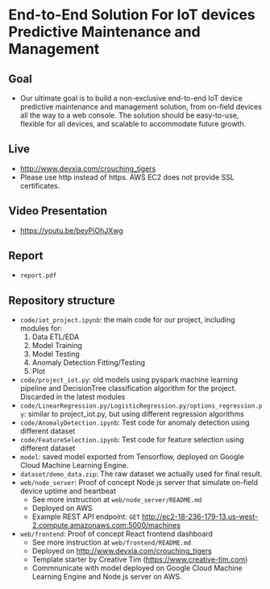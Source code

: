 # End-to-End Solution For IoT devices Predictive Maintenance and Management

## Goal
- Our ultimate goal is to build a non-exclusive end-to-end IoT device predictive maintenance and management solution, from on-field devices all the way to a web console. The solution should be easy-to-use, flexible for all devices, and scalable to accommodate future growth.

## Live
- <http://www.devxia.com/crouching_tigers> 
- Please use http instead of https. AWS EC2 does not provide SSL certificates.

## Video Presentation
- <https://youtu.be/beyPiOhJXwg>

## Report
- `report.pdf`

## Repository structure
- `code/iot_project.ipynb`: the main code for our project, including modules for:
  1. Data ETL/EDA
  2. Model Training
  3. Model Testing
  4. Anomaly Detection Fitting/Testing
  5. Plot
- `code/project_iot.py`: old models using pyspark machine learning pipeline and DecisionTree classification algorithm for the project. Discarded in the latest modules
- `code/LinearRegression.py/LogisticRegression.py/options_regression.py`: similar to project_iot.py, but using different regression algorithms
- `code/AnomalyDetection.ipynb`: Test code for anomaly detection using different dataset
- `code/FeatureSelection.ipynb`: Test code for feature selection using different dataset
- `model`: saved model exported from Tensorflow, deployed on Google Cloud Machine Learning Engine.
- `dataset/demo_data.zip`: The raw dataset we actually used for final result.
- `web/node_server`: Proof of concept Node.js server that simulate on-field device uptime and heartbeat
    * See more instruction at `web/node_server/README.md`
    * Deployed on AWS
    * Example REST API endpoint: `GET` http://ec2-18-236-179-13.us-west-2.compute.amazonaws.com:5000/machines
- `web/frontend`: Proof of concept React frontend dashboard
    * See more instruction at `web/frontend/README.md`
    * Deployed on http://www.devxia.com/crouching_tigers
    * Template starter by Creative Tim (https://www.creative-tim.com)
    * Commnunicate with model deployed on Google Cloud Machine Learning Engine and Node.js server on AWS.